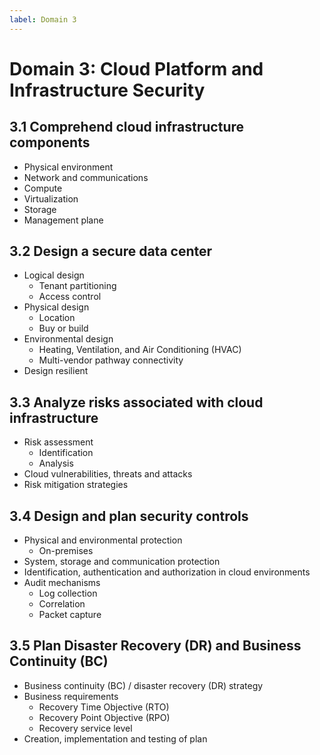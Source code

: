 ```yaml
---
label: Domain 3
---
```


# Domain 3: Cloud Platform and Infrastructure Security

## 3.1 Comprehend cloud infrastructure components

- Physical environment
- Network and communications
- Compute
- Virtualization
- Storage
- Management plane

## 3.2 Design a secure data center

- Logical design
  - Tenant partitioning
  - Access control
- Physical design
  - Location
  - Buy or build
- Environmental design
  - Heating, Ventilation, and Air Conditioning (HVAC)
  - Multi-vendor pathway connectivity
- Design resilient

## 3.3 Analyze risks associated with cloud infrastructure

- Risk assessment
  - Identification
  - Analysis
- Cloud vulnerabilities, threats and attacks
- Risk mitigation strategies

## 3.4 Design and plan security controls

- Physical and environmental protection
  - On-premises
- System, storage and communication protection
- Identification, authentication and authorization in cloud environments
- Audit mechanisms
  - Log collection
  - Correlation
  - Packet capture

## 3.5 Plan Disaster Recovery (DR) and Business Continuity (BC)

- Business continuity (BC) / disaster recovery (DR) strategy
- Business requirements
  - Recovery Time Objective (RTO)
  - Recovery Point Objective (RPO)
  - Recovery service level
- Creation, implementation and testing of plan
